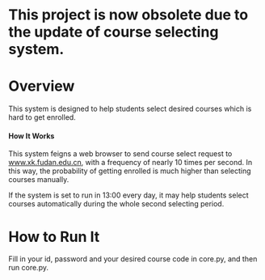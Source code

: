 # This project is now obsolete due to the update of course selecting system.
# Overview
  This system is designed to help students select desired courses which is hard to get enrolled.
#### How It Works
  This system feigns a web browser to send course select request to www.xk.fudan.edu.cn, with a frequency of nearly 10 times per second. In this way, the probability of getting enrolled is much higher than selecting courses manually.
  
  If the system is set to run in 13:00 every day, it may help students select courses automatically during the whole second selecting period.
# How to Run It
  Fill in your id, password and your desired course code in core.py, and then run core.py.
